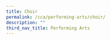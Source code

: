 ```yaml
---
title: Choir
permalink: /cca/performing-arts/choir/
description: ""
third_nav_title: Performing Arts
---
```

